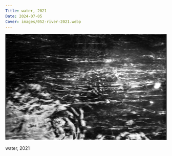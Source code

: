 ```yaml
---
Title: water, 2021
Date: 2024-07-05
Cover: images/052-river-2021.webp
---
```


![water, 2021](images/052-river-2021@2x.webp)

water, 2021

